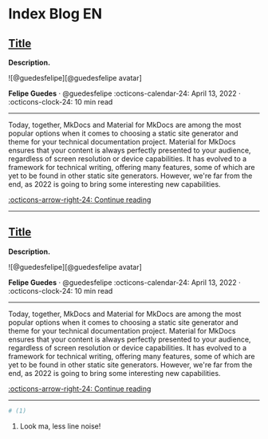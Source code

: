 # Index Blog EN


## [Title]

__Description.__

<aside class="mdx-author" markdown>
![@guedesfelipe][@guedesfelipe avatar]

<span>__Felipe Guedes__ · @guedesfelipe</span>
<span>
:octicons-calendar-24: April 13, 2022 ·
:octicons-clock-24: 10 min read
</span>
</aside>

  [@guedesfelipe avatar]: https://avatars.githubusercontent.com/u/25853920

---

Today, together, MkDocs and Material for MkDocs are among the most popular
options when it comes to choosing a static site generator and theme for your
technical documentation project. Material for MkDocs ensures that your
content is always perfectly presented to your audience, regardless of screen
resolution or device capabilities. It has evolved to a framework for technical
writing, offering many features, some of which are yet to be found in other
static site generators. However, we're far from the end, as 2022 is going to
bring some interesting new capabilities.

  [:octicons-arrow-right-24: Continue reading][Title]

  [Title]: 2021/the-past-present-and-future.md

---

## [Title]

__Description.__

<aside class="mdx-author" markdown>
![@guedesfelipe][@guedesfelipe avatar]

<span>__Felipe Guedes__ · @guedesfelipe</span>
<span>
:octicons-calendar-24: April 13, 2022 ·
:octicons-clock-24: 10 min read
</span>
</aside>

  [@guedesfelipe avatar]: https://avatars.githubusercontent.com/u/25853920

---

Today, together, MkDocs and Material for MkDocs are among the most popular
options when it comes to choosing a static site generator and theme for your
technical documentation project. Material for MkDocs ensures that your
content is always perfectly presented to your audience, regardless of screen
resolution or device capabilities. It has evolved to a framework for technical
writing, offering many features, some of which are yet to be found in other
static site generators. However, we're far from the end, as 2022 is going to
bring some interesting new capabilities.

  [:octicons-arrow-right-24: Continue reading][Title]

  [Title]: 2021/the-past-present-and-future.md

---

``` python
# (1)
```

1.  Look ma, less line noise!
